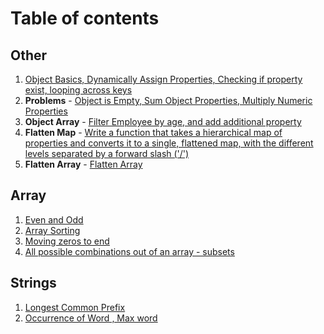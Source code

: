 # Table of contents

## Other

1. [Object Basics, Dynamically Assign Properties, Checking if property exist, looping across keys ](./src/objects/object_basics.js)
2. **Problems** - [Object is Empty, Sum Object Properties, Multiply Numeric Properties](./src/objects/problems.js)
3. **Object Array** - [Filter Employee by age, and add additional property](./src/objects/array_of_objects.js)
4. **Flatten Map** - [Write a function that takes a hierarchical map of properties and converts it to a single, flattened map, with the different levels separated by a forward slash ('/')](./src/objects/flatten_map.js)
5. **Flatten Array** - [Flatten Array](./src/objects/flatten_array.js)

## Array

1. [Even and Odd](./src/practice2/even_odd_array.js)
2. [Array Sorting](./src/practice2/array_sorting.js)
3. [Moving zeros to end](./src/practice2/moving_zeros.js)
4. [All possible combinations out of an array - subsets](./src/practice2/subsets.js)

## Strings

1. [Longest Common Prefix](./src/practice2/longest_common_prefix.js)
2. [Occurrence of Word , Max word ](./src/practice2/number_of_words.js)
